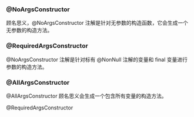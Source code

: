 ### @NoArgsConstructor

顾名思义，@NoArgsConstructor 注解是针对无参数的构造函数，它会生成一个无参数的构造方法。

### @RequiredArgsConstructor

@NoArgsConstructor 注解是针对标有 @NonNull 注解的变量和 final 变量进行参数的构造方法。

### @AllArgsConstructor

@AllArgsConstructor 顾名思义会生成一个包含所有变量的构造方法。

@RequiredArgsConstructor